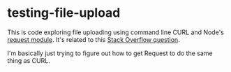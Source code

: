# testing-file-upload

This is code exploring file uploading using command line CURL and Node's [request module](https://github.com/request/request). It's related to this [Stack Overflow question](http://stackoverflow.com/questions/28245729/what-is-the-equivalent-of-curl-upload-file-in-node-request).

I'm basically just trying to figure out how to get Request to do the same thing as CURL.

